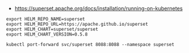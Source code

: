 
* https://superset.apache.org/docs/installation/running-on-kubernetes

~~~shell
export HELM_REPO_NAME=superset
export HELM_REPO_URL=https://apache.github.io/superset
export HELM_CHART=superset/superset
export HELM_CHART_VERSION=0.5.8

kubectl port-forward svc/superset 8088:8088 --namespace superset
~~~